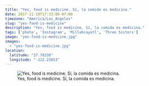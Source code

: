 ```yaml
---
title: "Yes, food is medicine. Sí, la comida es medicina."
date: 2017-11-18T17:33:00-07:00
timezone: "America/Los_Angeles"
slug: "yes-food-is-medicine"
description: "Yes, food is medicine. Sí, la comida es medicina."
tags: ['photo', 'Instagram', 'Millahcayotl', 'Three Sisters']
image: "yes-food-is-medicine.jpg"
images:
  - "yes-food-is-medicine.jpg"
location:
  latitude: "37.78338"
  longitude: "-122.23653"
---
```

<figure>
  <img src="/media/yes-food-is-medicine/yes-food-is-medicine.jpg" alt="Yes, food is medicine. Sí, la comida es medicina.">
  <figcaption>Yes, food is medicine. Sí, la comida es medicina.</figcaption>
</figure>